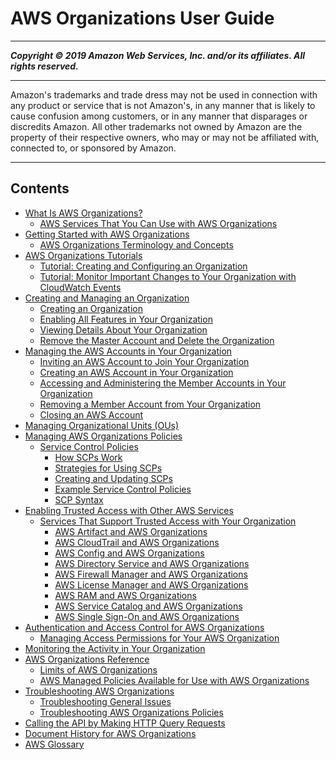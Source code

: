 # AWS Organizations User Guide

-----
*****Copyright &copy; 2019 Amazon Web Services, Inc. and/or its affiliates. All rights reserved.*****

-----
Amazon's trademarks and trade dress may not be used in 
     connection with any product or service that is not Amazon's, 
     in any manner that is likely to cause confusion among customers, 
     or in any manner that disparages or discredits Amazon. All other 
     trademarks not owned by Amazon are the property of their respective
     owners, who may or may not be affiliated with, connected to, or 
     sponsored by Amazon.

-----
## Contents
+ [What Is AWS Organizations?](orgs_introduction.md)
   + [AWS Services That You Can Use with AWS Organizations](orgs_integrated-services-list.md)
+ [Getting Started with AWS Organizations](orgs_getting-started.md)
   + [AWS Organizations Terminology and Concepts](orgs_getting-started_concepts.md)
+ [AWS Organizations Tutorials](orgs_tutorials.md)
   + [Tutorial: Creating and Configuring an Organization](orgs_tutorials_basic.md)
   + [Tutorial: Monitor Important Changes to Your Organization with CloudWatch Events](orgs_tutorials_cwe.md)
+ [Creating and Managing an Organization](orgs_manage_org.md)
   + [Creating an Organization](orgs_manage_create.md)
   + [Enabling All Features in Your Organization](orgs_manage_org_support-all-features.md)
   + [Viewing Details About Your Organization](orgs_manage_org_details.md)
   + [Remove the Master Account and Delete the Organization](orgs_manage_org_delete.md)
+ [Managing the AWS Accounts in Your Organization](orgs_manage_accounts.md)
   + [Inviting an AWS Account to Join Your Organization](orgs_manage_accounts_invites.md)
   + [Creating an AWS Account in Your Organization](orgs_manage_accounts_create.md)
   + [Accessing and Administering the Member Accounts in Your Organization](orgs_manage_accounts_access.md)
   + [Removing a Member Account from Your Organization](orgs_manage_accounts_remove.md)
   + [Closing an AWS Account](orgs_manage_accounts_close.md)
+ [Managing Organizational Units (OUs)](orgs_manage_ous.md)
+ [Managing AWS Organizations Policies](orgs_manage_policies.md)
   + [Service Control Policies](orgs_manage_policies_scp.md)
      + [How SCPs Work](orgs_manage_policies_about-scps.md)
      + [Strategies for Using SCPs](SCP_strategies.md)
      + [Creating and Updating SCPs](create-policy.md)
      + [Example Service Control Policies](orgs_manage_policies_example-scps.md)
      + [SCP Syntax](orgs_reference_scp-syntax.md)
+ [Enabling Trusted Access with Other AWS Services](orgs_integrate_services.md)
   + [Services That Support Trusted Access with Your Organization](services-that-can-integrate.md)
      + [AWS Artifact and AWS Organizations](services-that-can-integrate-art.md)
      + [AWS CloudTrail and AWS Organizations](services-that-can-integrate-ct.md)
      + [AWS Config and AWS Organizations](services-that-can-integrate-config.md)
      + [AWS Directory Service and AWS Organizations](services-that-can-integrate-ads.md)
      + [AWS Firewall Manager and AWS Organizations](services-that-can-integrate-fms.md)
      + [AWS License Manager and AWS Organizations](services-that-can-integrate-license-manager.md)
      + [AWS RAM and AWS Organizations](services-that-can-integrate-ram.md)
      + [AWS Service Catalog and AWS Organizations](services-that-can-integrate-service-catalog.md)
      + [AWS Single Sign-On and AWS Organizations](services-that-can-integrate-peregrine.md)
+ [Authentication and Access Control for AWS Organizations](orgs_permissions.md)
   + [Managing Access Permissions for Your AWS Organization](orgs_permissions_overview.md)
+ [Monitoring the Activity in Your Organization](orgs_monitoring.md)
+ [AWS Organizations Reference](orgs_reference.md)
   + [Limits of AWS Organizations](orgs_reference_limits.md)
   + [AWS Managed Policies Available for Use with AWS Organizations](orgs_reference_available-policies.md)
+ [Troubleshooting AWS Organizations](orgs_troubleshoot.md)
   + [Troubleshooting General Issues](orgs_troubleshoot_general.md)
   + [Troubleshooting AWS Organizations Policies](org_troubleshoot_policies.md)
+ [Calling the API by Making HTTP Query Requests](orgs_query-requests.md)
+ [Document History for AWS Organizations](document-history.md)
+ [AWS Glossary](glossary.md)